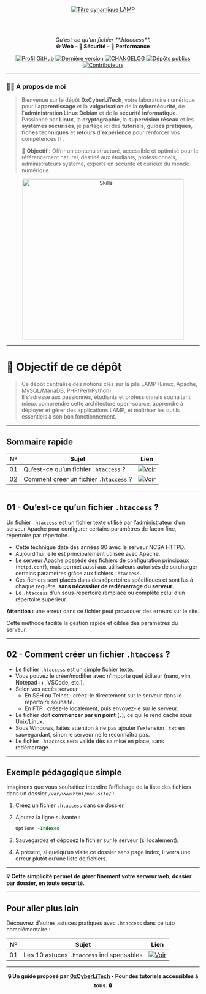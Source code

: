 <div align="center">

  <br></br>
  
  <a href="https://github.com/0xCyberLiTech">
    <img src="https://readme-typing-svg.herokuapp.com?font=JetBrains+Mono&size=50&duration=6000&pause=1000000000&color=FF0048&center=true&vCenter=true&width=1100&lines=%3ELAMP_" alt="Titre dynamique LAMP" />
  </a>
  
  <br></br>

  <p align="center">
    <em>Qu’est-ce qu’un fichier **.htaccess**.</em><br>
    <b>🌐 Web – 🔐 Sécurité – 🚀 Performance</b>
  </p>

  <p align="center">
    <a href="https://github.com/0xCyberLiTech">
      <img src="https://img.shields.io/badge/Profil-GitHub-181717?logo=github&style=flat-square" alt="Profil GitHub" />
    </a>
    <a href="https://github.com/0xCyberLiTech/Apache2/releases/latest">
      <img src="https://img.shields.io/github/v/release/0xCyberLiTech/Apache2?label=version&style=flat-square&color=blue" alt="Dernière version" />
    </a>
    <a href="https://github.com/0xCyberLiTech/Apache2/blob/main/CHANGELOG.md">
      <img src="https://img.shields.io/badge/📄%20Changelog-Apache2-blue?style=flat-square" alt="CHANGELOG" />
    </a>
    <a href="https://github.com/0xCyberLiTech?tab=repositories">
      <img src="https://img.shields.io/badge/Dépôts-publics-blue?style=flat-square" alt="Dépôts publics" />
    </a>
    <a href="https://github.com/0xCyberLiTech/Apache2/graphs/contributors">
      <img src="https://img.shields.io/badge/👥%20Contributeurs-cliquez%20ici-007ec6?style=flat-square" alt="Contributeurs" />
    </a>
  </p>

</div>

---

### 👨‍💻 **À propos de moi**

> Bienvenue sur le dépôt <strong>0xCyberLiTech</strong>, votre laboratoire numérique pour l'<strong>apprentissage</strong> et la <strong>vulgarisation</strong> de la <strong>cybersécurité</strong>, de l'<strong>administration Linux Debian</strong> et de la <strong>sécurité informatique</strong>.
> Passionné par <strong>Linux</strong>, la <strong>cryptographie</strong>, la <strong>supervision réseau</strong> et les <strong>systèmes sécurisés</strong>, je partage ici des <strong>tutoriels</strong>, <strong>guides pratiques</strong>, <strong>fiches techniques</strong> et <strong>retours d'expérience</strong> pour renforcer vos compétences IT.
>
> 🎯 <strong>Objectif :</strong> Offrir un contenu structuré, accessible et optimisé pour le référencement naturel, destiné aux étudiants, professionnels, administrateurs système, experts en sécurité et curieux du monde numérique.

<p align="center">
  <a href="https://github.com/0xCyberLiTech" target="_blank" rel="noopener">
    <img src="https://skillicons.dev/icons?i=linux,debian,bash,docker,nginx,git,vim,python,markdown" alt="Skills" width="420">
  </a>
</p>

---

# 🎯 Objectif de ce dépôt

> Ce dépôt centralise des notions clés sur la pile LAMP (Linux, Apache, MySQL/MariaDB, PHP/Perl/Python).  
> Il s’adresse aux passionnés, étudiants et professionnels souhaitant mieux comprendre cette architecture open-source, apprendre à déployer et gérer des applications LAMP, et maîtriser les outils essentiels à son bon fonctionnement.

---

## Sommaire rapide

| Nº  | Sujet                                  | Lien                                |
|------|---------------------------------------|------------------------------------|
| 01   | Qu’est-ce qu’un fichier `.htaccess` ? | [![Voir](https://img.shields.io/badge/Voir-01-blue)](#quest-ce-quun-fichier-htaccess)  |
| 02   | Comment créer un fichier `.htaccess` ? | [![Voir](https://img.shields.io/badge/Voir-02-blue)](#comment-créer-un-fichier-htaccess) |

---

## 01 - Qu’est-ce qu’un fichier `.htaccess` ? <a name="quest-ce-quun-fichier-htaccess"></a>

Un fichier `.htaccess` est un fichier texte utilisé par l’administrateur d’un serveur Apache pour configurer certains paramètres de façon fine, répertoire par répertoire.

- Cette technique date des années 90 avec le serveur NCSA HTTPD.
- Aujourd’hui, elle est principalement utilisée avec Apache.
- Le serveur Apache possède des fichiers de configuration principaux (`httpd.conf`), mais permet aussi aux utilisateurs autorisés de surcharger certains paramètres grâce aux fichiers `.htaccess`.
- Ces fichiers sont placés dans des répertoires spécifiques et sont lus à chaque requête, **sans nécessiter de redémarrage du serveur**.
- Le `.htaccess` d’un sous-répertoire remplace ou complète celui d’un répertoire supérieur.

**Attention :** une erreur dans ce fichier peut provoquer des erreurs sur le site.

Cette méthode facilite la gestion rapide et ciblée des paramètres du serveur.

---

## 02 - Comment créer un fichier `.htaccess` ? <a name="comment-créer-un-fichier-htaccess"></a>

- Le fichier `.htaccess` est un simple fichier texte.  
- Vous pouvez le créer/modifier avec n’importe quel éditeur (nano, vim, Notepad++, VSCode, etc.).
- Selon vos accès serveur :
  - En SSH ou Telnet : créez-le directement sur le serveur dans le répertoire souhaité.
  - En FTP : créez-le localement, puis envoyez-le sur le serveur.
- Le fichier doit **commencer par un point** (`.`), ce qui le rend caché sous Unix/Linux.
- Sous Windows, faites attention à ne pas ajouter l’extension `.txt` en sauvegardant, sinon le serveur ne le reconnaîtra pas.
- Le fichier `.htaccess` sera valide dès sa mise en place, sans redémarrage.

---

## Exemple pédagogique simple

Imaginons que vous souhaitiez interdire l’affichage de la liste des fichiers dans un dossier `/var/www/html/mon-site/` :

1. Créez un fichier `.htaccess` dans ce dossier.

2. Ajoutez la ligne suivante :

   ```apache
   Options -Indexes
   ```

3. Sauvegardez et déposez le fichier sur le serveur (si localement).

4. À présent, si quelqu’un visite ce dossier sans page index, il verra une erreur plutôt qu’une liste de fichiers.

---

**💡 Cette simplicité permet de gérer finement votre serveur web, dossier par dossier, en toute sécurité.**

---

## Pour aller plus loin

Découvrez d’autres astuces pratiques avec `.htaccess` dans ce tuto complémentaire :  

| Nº  | Sujet                                  | Lien                                   |
|------|---------------------------------------|---------------------------------------|
| 01   | Les 10 astuces `.htaccess` indispensables | [![Voir](https://img.shields.io/badge/Voir-01-blue)](https://github.com/0xCyberLiTech/Apache2/blob/main/APACHE2-HTACCESS-dix-astuces-que-tout-le-monde-devrait-conna%C3%AEtre.md) |

---

<p align="center">
  <b>🔒 Un guide proposé par <a href="https://github.com/0xCyberLiTech">0xCyberLiTech</a> • Pour des tutoriels accessibles à tous. 🔒</b>
</p>

